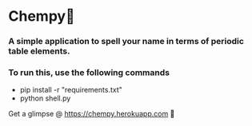 # Chempy🔬
### A simple application to spell your name in terms of periodic table elements.

### To run this, use the following commands
-  pip install -r "requirements.txt"
-  python shell.py

Get a glimpse @ https://chempy.herokuapp.com 💫